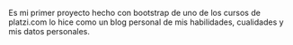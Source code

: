 Es mi primer proyecto  hecho  con bootstrap de uno de los cursos de platzi.com  lo hice como un blog personal de mis habilidades, cualidades y mis datos personales.
